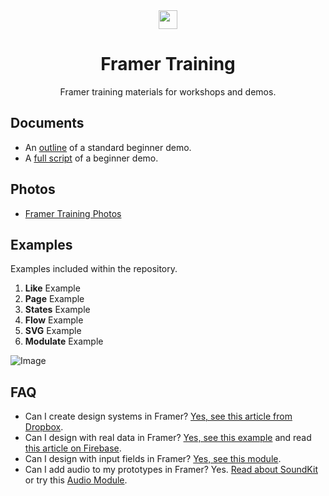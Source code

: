 <div align="center">
  <img src="https://cl.ly/q8ma/logo.png" width="30">
</div>

<h1 align="center">Framer Training</h1>
<p align="center">Framer training materials for workshops and demos.</p>

## Documents
- An [outline](https://www.getoutline.com/doc/beginner-demo-igAWeLnIrg) of a standard beginner demo.
- A [full script](https://docs.google.com/document/d/1AZF6sJfFpvzbOq7tDSwL775T8jVoGhrdN3UH92722D4/edit) of a beginner demo.

## Photos
- [Framer Training Photos](https://unsplash.com/collections/496057/framer-training)

## Examples
Examples included within the repository.

1. <strong>Like</strong> Example
2. <strong>Page</strong> Example
3. <strong>States</strong> Example
4. <strong>Flow</strong> Example
5. <strong>SVG</strong> Example
6. <strong>Modulate</strong> Example 

![Image](https://cl.ly/q9KH/Frame.png)

## FAQ
- Can I create design systems in Framer? [Yes, see this article from Dropbox](https://blog.framer.com/design-systems-at-dropbox-bb6e4b20f617).
- Can I design with real data in Framer? [Yes, see this example](https://dribbble.com/shots/4065235-Framer-SVG-BTC) and read [this article on Firebase](https://blog.framer.com/framerfirebase1-e7d13a939cf4).
- Can I design with input fields in Framer? [Yes, see this module](https://github.com/benjamindenboer/FramerInput).
- Can I add audio to my prototypes in Framer? Yes. [Read about SoundKit](https://blog.framer.com/facebook-sound-kit-now-in-framer-eb8a22f88bfd) or try this [Audio Module](https://blog.framer.com/facebook-sound-kit-now-in-framer-eb8a22f88bfd).
